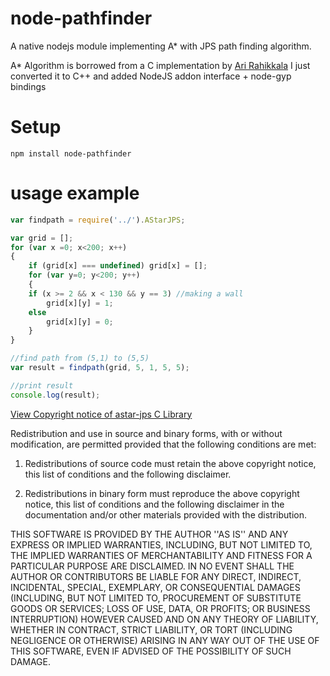 node-pathfinder
===============

A native nodejs module implementing A* with JPS path finding algorithm.

A* Algorithm is borrowed from a C implementation by [Ari Rahikkala](https://github.com/arirahikkala) 
I just converted it to C++ and added NodeJS addon interface + node-gyp bindings




Setup 
=====

    npm install node-pathfinder



usage example
=============

```js
var findpath = require('../').AStarJPS;

var grid = [];
for (var x =0; x<200; x++)
{
    if (grid[x] === undefined) grid[x] = [];
    for (var y=0; y<200; y++)
    {
	if (x >= 2 && x < 130 && y == 3) //making a wall
	    grid[x][y] = 1;
	else
	    grid[x][y] = 0;
    }
}

//find path from (5,1) to (5,5)
var result = findpath(grid, 5, 1, 5, 5);

//print result
console.log(result);
```


[View Copyright notice of astar-jps C Library](https://github.com/arirahikkala/astar-jps)



Redistribution and use in source and binary forms, with or without modification, are
permitted provided that the following conditions are met:

   1. Redistributions of source code must retain the above copyright notice, this list of
      conditions and the following disclaimer.

   2. Redistributions in binary form must reproduce the above copyright notice, this list
      of conditions and the following disclaimer in the documentation and/or other materials
      provided with the distribution.

THIS SOFTWARE IS PROVIDED BY THE AUTHOR ''AS IS'' AND ANY EXPRESS OR IMPLIED
WARRANTIES, INCLUDING, BUT NOT LIMITED TO, THE IMPLIED WARRANTIES OF MERCHANTABILITY AND
FITNESS FOR A PARTICULAR PURPOSE ARE DISCLAIMED. IN NO EVENT SHALL THE AUTHOR OR
CONTRIBUTORS BE LIABLE FOR ANY DIRECT, INDIRECT, INCIDENTAL, SPECIAL, EXEMPLARY, OR
CONSEQUENTIAL DAMAGES (INCLUDING, BUT NOT LIMITED TO, PROCUREMENT OF SUBSTITUTE GOODS OR
SERVICES; LOSS OF USE, DATA, OR PROFITS; OR BUSINESS INTERRUPTION) HOWEVER CAUSED AND ON
ANY THEORY OF LIABILITY, WHETHER IN CONTRACT, STRICT LIABILITY, OR TORT (INCLUDING
NEGLIGENCE OR OTHERWISE) ARISING IN ANY WAY OUT OF THE USE OF THIS SOFTWARE, EVEN IF
ADVISED OF THE POSSIBILITY OF SUCH DAMAGE.
